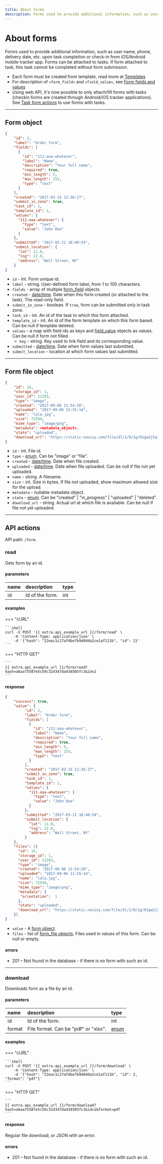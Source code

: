 ```yaml
---
title: About forms
description: Forms used to provide additional information, such as user name, phone, delivery date, etc. upon task completion or check-in from iOS/Android mobile tracker app. Forms can be attached to tasks. If form attached to task, this task cannot be completed without form submission.
---
```


# About forms

Forms used to provide additional information, such as user name, phone, delivery date, etc. upon task completion
or check-in from iOS/Android mobile tracker app.
Forms can be attached to tasks. If form attached to task, this task cannot be completed without form submission.

* Each form must be created from template, read more at [Templates](./template.md)
* For description of `<form_field>` and `<field_value>`, see [Form fields and values](./field-types.md)
* Using web API, it's now possible to only attach/fill forms with tasks (checkin forms are created through 
Android/iOS tracker applications). See [Task form actions](../task/form/index.md) to use forms with tasks.

***

## Form object

```json
{
    "id": 2,
    "label": "Order form",
    "fields": [
      {
        "id": "111-aaa-whatever",
        "label": "Name",
        "description": "Your full name",
        "required": true,
        "min_length": 5,
        "max_length": 255,
        "type": "text"
      }
    ],
    "created": "2017-03-15 12:36:27",
    "submit_in_zone": true,
    "task_id": 1,
    "template_id": 1,
    "values": {
      "111-aaa-whatever": {
        "type": "text",
        "value": "John Doe"
      }
    },
    "submitted": "2017-03-21 18:40:54",
    "submit_location": {
      "lat": 11.0,
      "lng": 22.0,
      "address": "Wall Street, NY"
    }
}
```    

* `id` - int. Form unique id.
* `label` - string. User-defined form label, from 1 to 100 characters.
* `fields` - array of multiple [form_field](./field-types.md) objects. 
* `created` - [date/time](../../../getting-started.md#data-types). Date when this form created (or attached to the task). The read-only field.
* `submit_in_zone` - boolean. If `true`, form can be submitted only in task zone.
* `task_id` - int. An id of the task to which this form attached.
* `template_id` - int. An id of the form template on which this form based. Can be null if template deleted.
* `values` - a map with field ids as keys and [field_value](./field-types.md) objects as values. Can be null if form not filled.
    * `key` - string. Key used to link field and its corresponding value.
* `submitted` - [date/time](../../../getting-started.md#data-types). Date when form values last submitted.
* `submit_location` - location at which form values last submitted.

***

## Form file object

```json
{
    "id": 16,
    "storage_id": 1,
    "user_id": 12203,
    "type": "image",
    "created": "2017-09-06 11:54:28",
    "uploaded": "2017-09-06 11:55:14",
    "name": "lala.jpg",
    "size": 72594,
    "mime_type": "image/png",
    "metadata": <metadata_object>,
    "state": "uploaded",
    "download_url": "https://static.navixy.com/file/dl/1/0/1g/01gw2j5q7nm4r92dytolzd6koxy9e38v.png/lala.jpg"
}
```

* `id` - int. File id.
* `type` - [enum](../../../getting-started.md#data-types). Can be "image" or "file".
* `created` - [date/time](../../../getting-started.md#data-types). Date when file created.
* `uploaded` - [date/time](../../../getting-started.md#data-types). Date when file uploaded. Can be null if file not yet uploaded.
* `name` - string. A filename.
* `size` - int. Size in bytes. If file not uploaded, show maximum allowed size for the upload.
* `metadata` - nullable metadata object.
* `state` - [enum](../../../getting-started.md#data-types). Can be "created" | "in_progress" | "uploaded" | "deleted".
* `download_url` - string. Actual url at which file is available. Can be null if file not yet uploaded.

***

## API actions

API path: `/form`.

### read

Gets form by an id.

#### parameters

| name | description | type | 
| :--- | :--- | :--- | 
| id | Id of the form. | int |

#### examples

=== "cURL"

    ```shell
    curl -X POST '{{ extra.api_example_url }}/form/read' \
        -H 'Content-Type: application/json' \ 
        -d '{"hash": "22eac1c27af4be7b9d04da2ce1af111b", "id": 2}'
    ```

=== "HTTP GET"

    ```
    {{ extra.api_example_url }}/form/read?hash=a6aa75587e5c59c32d347da438505fc3&id=2
    ```

#### response

```json
{
    "success": true,
    "value": {
         "id": 2,
         "label": "Order form",
         "fields": [
           {
             "id": "111-aaa-whatever",
             "label": "Name",
             "description": "Your full name",
             "required": true,
             "min_length": 5,
             "max_length": 255,
             "type": "text"
           }
         ],
         "created": "2017-03-15 12:36:27",
         "submit_in_zone": true,
         "task_id": 1,
         "template_id": 1,
         "values": {
           "111-aaa-whatever": {
             "type": "text",
             "value": "John Doe"
           }
         },
         "submitted": "2017-03-21 18:40:54",
         "submit_location": {
           "lat": 11.0,
           "lng": 22.0,
           "address": "Wall Street, NY"
         }
    },
    "files": [{
      "id": 16,
      "storage_id": 1,
      "user_id": 12203,
      "type": "image",
      "created": "2017-09-06 11:54:28",
      "uploaded": "2017-09-06 11:55:14",
      "name": "lala.jpg",
      "size": 72594,
      "mime_type": "image/png",
      "metadata": {
       "orientation":  1
      },
      "state": "uploaded",
      "download_url": "https://static.navixy.com/file/dl/1/0/1g/01gw2j5q7nm4r92dytolzd6koxy9e38v.png/lala.jpg"
    }]
}
``` 

* `value` - A [form object](#form-object).
* `files` - list of [form_file objects](#form-file-object). Files used in values of this form. Can be null or empty.

#### errors

* 201 – Not found in the database - if there is no form with such an id.

***

### download

Downloads form as a file by an id.

#### parameters

| name | description | type | 
| :--- | :--- | :--- | 
| id | Id of the form. | int | 
| format | File format. Can be "pdf" or "xlsx". | [enum](../../../getting-started.md#data-types) |

#### examples

=== "cURL"

    ```shell
    curl -X POST '{{ extra.api_example_url }}/form/download' \
        -H 'Content-Type: application/json' \ 
        -d '{"hash": "22eac1c27af4be7b9d04da2ce1af111b", "id": 2, "format": "pdf"}'
    ```

=== "HTTP GET"

    ```
    {{ extra.api_example_url }}/form/download?hash=a6aa75587e5c59c32d347da438505fc3&id=2&format=pdf
    ```

#### response

Regular file download, or JSON with an error.    

#### errors

* 201 – Not found in the database - if there is no form with such an id.
